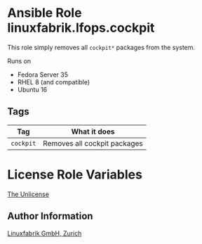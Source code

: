 # Ansible Role linuxfabrik.lfops.cockpit

This role simply removes all `cockpit*` packages from the system.

Runs on

* Fedora Server 35
* RHEL 8 (and compatible)
* Ubuntu 16


## Tags

| Tag       | What it does                 |
| ---       | ------------                 |
| `cockpit` | Removes all cockpit packages |


# License Role Variables

[The Unlicense](https://unlicense.org/)


## Author Information

[Linuxfabrik GmbH, Zurich](https://www.linuxfabrik.ch)
